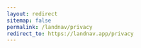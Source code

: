 ```yaml
---
layout: redirect
sitemap: false
permalink: /landnav/privacy
redirect_to: https://landnav.app/privacy
---
```

